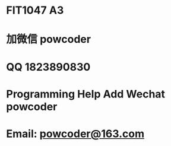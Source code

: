 # FIT1047 A3
# 加微信 powcoder

# QQ 1823890830

# Programming Help Add Wechat powcoder

# Email: powcoder@163.com

